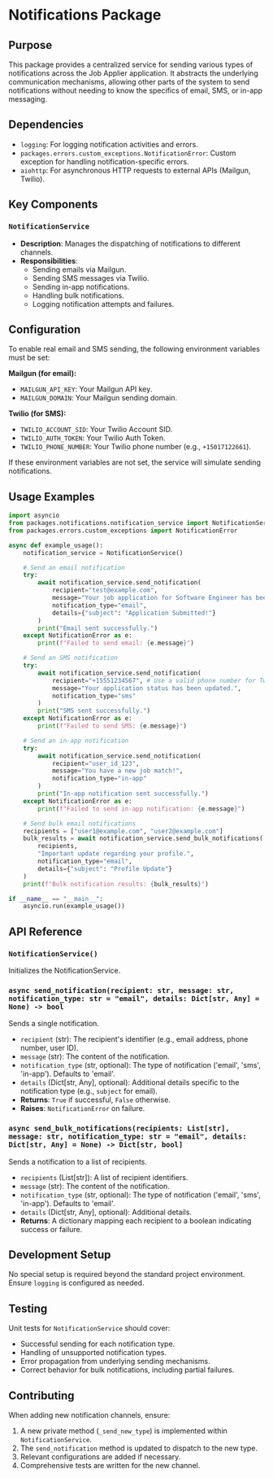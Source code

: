 # Notifications Package

## Purpose
This package provides a centralized service for sending various types of notifications across the Job Applier application. It abstracts the underlying communication mechanisms, allowing other parts of the system to send notifications without needing to know the specifics of email, SMS, or in-app messaging.

## Dependencies
- `logging`: For logging notification activities and errors.
- `packages.errors.custom_exceptions.NotificationError`: Custom exception for handling notification-specific errors.
- `aiohttp`: For asynchronous HTTP requests to external APIs (Mailgun, Twilio).

## Key Components

### `NotificationService`
- **Description**: Manages the dispatching of notifications to different channels.
- **Responsibilities**:
    - Sending emails via Mailgun.
    - Sending SMS messages via Twilio.
    - Sending in-app notifications.
    - Handling bulk notifications.
    - Logging notification attempts and failures.

## Configuration
To enable real email and SMS sending, the following environment variables must be set:

**Mailgun (for email):**
- `MAILGUN_API_KEY`: Your Mailgun API key.
- `MAILGUN_DOMAIN`: Your Mailgun sending domain.

**Twilio (for SMS):**
- `TWILIO_ACCOUNT_SID`: Your Twilio Account SID.
- `TWILIO_AUTH_TOKEN`: Your Twilio Auth Token.
- `TWILIO_PHONE_NUMBER`: Your Twilio phone number (e.g., `+15017122661`).

If these environment variables are not set, the service will simulate sending notifications.

## Usage Examples

```python
import asyncio
from packages.notifications.notification_service import NotificationService
from packages.errors.custom_exceptions import NotificationError

async def example_usage():
    notification_service = NotificationService()

    # Send an email notification
    try:
        await notification_service.send_notification(
            recipient="test@example.com",
            message="Your job application for Software Engineer has been submitted.",
            notification_type="email",
            details={"subject": "Application Submitted!"}
        )
        print("Email sent successfully.")
    except NotificationError as e:
        print(f"Failed to send email: {e.message}")

    # Send an SMS notification
    try:
        await notification_service.send_notification(
            recipient="+15551234567", # Use a valid phone number for Twilio
            message="Your application status has been updated.",
            notification_type="sms"
        )
        print("SMS sent successfully.")
    except NotificationError as e:
        print(f"Failed to send SMS: {e.message}")

    # Send an in-app notification
    try:
        await notification_service.send_notification(
            recipient="user_id_123",
            message="You have a new job match!",
            notification_type="in-app"
        )
        print("In-app notification sent successfully.")
    except NotificationError as e:
        print(f"Failed to send in-app notification: {e.message}")

    # Send bulk email notifications
    recipients = ["user1@example.com", "user2@example.com"]
    bulk_results = await notification_service.send_bulk_notifications(
        recipients,
        "Important update regarding your profile.",
        notification_type="email",
        details={"subject": "Profile Update"}
    )
    print(f"Bulk notification results: {bulk_results}")

if __name__ == "__main__":
    asyncio.run(example_usage())
```

## API Reference

### `NotificationService()`
Initializes the NotificationService.

### `async send_notification(recipient: str, message: str, notification_type: str = "email", details: Dict[str, Any] = None) -> bool`
Sends a single notification.
- `recipient` (str): The recipient's identifier (e.g., email address, phone number, user ID).
- `message` (str): The content of the notification.
- `notification_type` (str, optional): The type of notification ('email', 'sms', 'in-app'). Defaults to 'email'.
- `details` (Dict[str, Any], optional): Additional details specific to the notification type (e.g., `subject` for email).
- **Returns**: `True` if successful, `False` otherwise.
- **Raises**: `NotificationError` on failure.

### `async send_bulk_notifications(recipients: List[str], message: str, notification_type: str = "email", details: Dict[str, Any] = None) -> Dict[str, bool]`
Sends a notification to a list of recipients.
- `recipients` (List[str]): A list of recipient identifiers.
- `message` (str): The content of the notification.
- `notification_type` (str, optional): The type of notification ('email', 'sms', 'in-app'). Defaults to 'email'.
- `details` (Dict[str, Any], optional): Additional details.
- **Returns**: A dictionary mapping each recipient to a boolean indicating success or failure.

## Development Setup

No special setup is required beyond the standard project environment. Ensure `logging` is configured as needed.

## Testing

Unit tests for `NotificationService` should cover:
- Successful sending for each notification type.
- Handling of unsupported notification types.
- Error propagation from underlying sending mechanisms.
- Correct behavior for bulk notifications, including partial failures.

## Contributing

When adding new notification channels, ensure:
1. A new private method (`_send_new_type`) is implemented within `NotificationService`.
2. The `send_notification` method is updated to dispatch to the new type.
3. Relevant configurations are added if necessary.
4. Comprehensive tests are written for the new channel.
